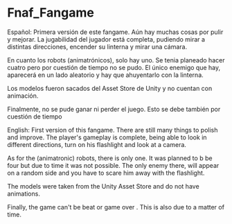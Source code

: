 # Fnaf_Fangame
Español:
Primera versión de este fangame. Aún hay muchas cosas por pulir y mejorar. La jugabilidad  del jugador está completa, pudiendo mirar a distintas direcciones, encender su linterna y mirar una cámara.

En cuanto los robots (animatrónicos), solo hay uno. Se tenia planeado hacer cuatro pero por cuestión de tiempo no se pudo. El único enemigo que hay, aparecerá en un lado aleatorio y hay que ahuyentarlo con la linterna.

Los modelos fueron sacados del Asset Store de Unity y no cuentan con animación.

Finalmente, no se pude ganar ni perder el juego. Esto se debe también por cuestión de tiempo

English:
First version of this fangame. There are still many things to polish and improve. The player's gameplay is complete, being able to look in different directions, turn on his flashlight and look at a camera.

As for the (animatronic) robots, there is only one. It was planned to b
be four but due to time it was not possible. The only enemy there, will appear on a random side and you have to scare him away with the flashlight.

The models were taken from the Unity Asset Store and do not have animations.

Finally, the game can't be beat or game over . This is also due to a matter of time.
